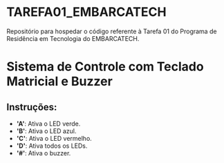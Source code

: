 # TAREFA01_EMBARCATECH
Repositório para hospedar o código referente à Tarefa 01 do Programa de Residência em Tecnologia do EMBARCATECH.
# Sistema de Controle com Teclado Matricial e Buzzer

## Instruções:

- **'A'**: Ativa o LED verde.
- **'B'**: Ativa o LED azul.
- **'C'**: Ativa o LED vermelho.
- **'D'**: Ativa todos os LEDs.
- **'#'**: Ativa o buzzer.
